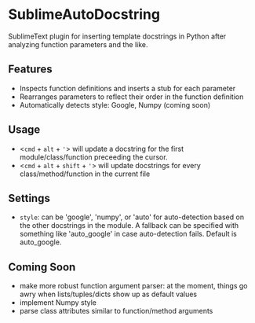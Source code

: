 SublimeAutoDocstring
====================

SublimeText plugin for inserting template docstrings in Python after analyzing
function parameters and the like.

Features
--------
  - Inspects function definitions and inserts a stub for each parameter
  - Rearranges parameters to reflect their order in the function definition
  - Automatically detects style: Google, Numpy (coming soon)

Usage
-----
  - <`cmd` + `alt` + `'`> will update a docstring for the first module/class/function preceeding the cursor.
  - <`cmd` + `alt` + `shift` + `'`> will update docstrings for every class/method/function in the current file

Settings
--------

  - `style`: can be 'google', 'numpy', or 'auto' for auto-detection based on the other docstrings in the module. A fallback can be specified with something like 'auto_google' in case auto-detection fails. Default is auto_google.

Coming Soon
-----------
  - make more robust function argument parser: at the moment, things go awry when lists/tuples/dicts show up as default values
  - implement Numpy style
  - parse class attributes similar to function/method arguments
